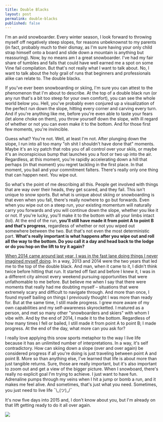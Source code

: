 ```yaml
---
title: Double Blacks
layout: post
permalink: double-blacks
published: false
---
```

I'm an avid snowboarder. Every winter season, I look forward to throwing myself off negatively steep slopes, for reasons unbeknownst to my parents (in fact, probably much to their dismay, as I'm sure having your only child strap himself onto a board and slide down a mountain is anything but reassuring). Now, by no means am I a great snowboarder. I've had my fair share of tumbles and falls that could have well earned me a spot on some Vine fail compilation. But that's not really what I want to talk about. No, I want to talk about the holy grail of runs that beginners and professionals alike can relate to. The double blacks.

If you've ever been snowboarding or skiing, I'm sure you can attest to the phenomenon that I'm about to describe. At the top of a double black run (or any run that's a bit too steep for your own comfort), you can see the whole world below you. Hell, you've probably even conjured up a visualization of the perfect run down the slope, hitting every corner and carving every turn. And if you're anything like me, before you're even able to taste your fears (let alone choke on them), you throw yourself down the slope, with ill regard of whether or not you can even make it to the bottom. And for those first few moments, you're invincible.

Guess what? You're not. Well, at least I'm not. After plunging down the slope, I run into all too many "oh shit I shouldn't have done that" moments. Maybe it's an icy patch that robs you of all control over your skiis, or maybe it's an inconspicious bump that launches you a foot or two up into the air. Regardless, at this moment, you're rapidly accelerating down a hill that perhaps (in that moment) you regret tackling in the first place. In that moment, you bail and your commitment falters. There's really only one thing that can happen next. You wipe out.

So what's the point of me describing all this. People get involved with things that are way over their heads, they get scared, and they fail. This isn't unique to snow sports. But what is unique about skiing or snowboarding is that even when you fall, there's really nowhere to go but forwards. Even when you wipe out on a steep run, your existing momentum will naturally carry you forwards and you will continue down the slope, whether you like it or not. If you're lucky, you'll make it to the bottom with all your limbs intact (lol). At the end of the run, **you'll still have made it from point A to point B and that's progress**, regardless of whether or not you wiped out somewhere between the two. But that's not even the most deterministic part. **What's really important is what happens after you wipe out and roll all the way to the bottom. Do you call it a day and head back to the lodge or do you hop on the lift to try it again?**

[When 2014 came around last year, I was in the fast lane doing things I never imagined myself doing](http://thecalvinchan.com/blog/2014/01/02/2013-a-year-in-review/). In a way, 2013 and 2014 were the two years that led me to the top of the double black. And man, when it came to it, I didn't think twice before hitting that run. It started off fast and before I knew it, I was in a different city almost every weekend pursuing opportunities that were unfathomable to me before. But believe me when I say that there were moments that really had me doubting myself – situations that were extremely scary and difficult to navigate through. And more than once, I found myself bailing on things I previously thought I was more than ready for. But at the same time, I still made progress. I grew more aware of my own capabilities and my self-awareness skyrocketted. I matured as a person, and met so many other "snowboarders and skiers" with whom I vibe with. And by the end of 2014, I made it to the bottom. Regardless of how many times I fell or bailed, I still made it from point A to point B; I made progress. At the end of the day, what more can you ask for?

I really love applying this snow sports metaphor to the way I live life because it has an unlimited number of interpretations. In a way, it's self contradictory. How can skiing down a slope (over and over again) be considered progress if all you're doing is just traveling between point A and point B. More so than anything else, I've learned that life is about more than just tangible returns. Sure, those are really important, but it's also important to zoom out and get a view of the bigger picture. When I snowboard, there's really no explicit goal I'm trying to achieve. I just want to have fun. Adrenaline pumps through my veins when I hit a jump or bomb a run, and it makes me feel alive. And sometimes, that's just what you need. Sometimes, you just need to live life ¯\\\_(ツ)\_/¯

It's now five days into 2015 and, I don't know about you, but I'm already on that lift getting ready to do it all over again.

![](/blog/content/images/2015/Jan/10903608_1567416083474298_760899526_n.jpg)